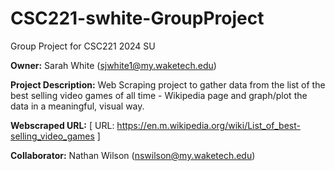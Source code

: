 # CSC221-swhite-GroupProject
Group Project for CSC221 2024 SU

__Owner:__ Sarah White (sjwhite1@my.waketech.edu)

__Project Description:__ Web Scraping project to gather data from the list of the best selling video games of all time - Wikipedia page and graph/plot the data in a meaningful, visual way.

__Webscraped URL:__ [ URL: https://en.m.wikipedia.org/wiki/List_of_best-selling_video_games ]

__Collaborator:__ Nathan Wilson (nswilson@my.waketech.edu)

